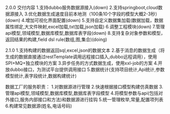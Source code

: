 2.0.0 交付内容
1.支持dubbo服务数据源接入(down)
2.支持springboot,cloud数据源接入
3.优化数据生成速度目前本地测（100条10个字段的模型大概2-3秒）(down)
4.增加可视化界面配置(down)
5.支持自定义数据集加载(数据加载，数据属性绑定,大文件映射,excel加载,txt加载,json加载)
6.调整工程模块(down)
7.管理api模型,领域模型,数据库模型,数据库表字段(down)
8.支持复杂对象参数和模型，返回结果的构建,field dsl rule(数组,图,集合)(doing)


2.1.0 
1.支持构建的数据返回sql,excel,json的数据文本
2.基于消息的数据生成（将生成的数据直接通过restTemplate调用远程接口插入,dubbo远程调用），使用SPI+MQ+独立模块的方案
3.异步任务的方式数据生成，使用xxl-job的方案
4.开放dubbo接口，为测试平台提供调用接口
5.数据统计(支持项目统计,Api统计,参数模型统计,表字段统计,数据构建统计)



数据工厂的服务职责：
1.对数据源进行管理
2.快速根据接口模型构建仿真数据
3.管理api模型,领域模型,数据库模型,数据库表字段模型
4.将模型参数与api(包括对外接口,服务内部接口和方法)和数据源进行挂钩
5.统一管理枚举,常量,配置项列表
6.构建常见数据源(姓名,电话号码)

